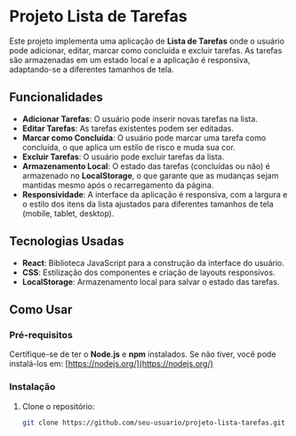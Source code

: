 # Projeto Lista de Tarefas

Este projeto implementa uma aplicação de **Lista de Tarefas** onde o usuário pode adicionar, editar, marcar como concluída e excluir tarefas. As tarefas são armazenadas em um estado local e a aplicação é responsiva, adaptando-se a diferentes tamanhos de tela.

## Funcionalidades

- **Adicionar Tarefas**: O usuário pode inserir novas tarefas na lista.
- **Editar Tarefas**: As tarefas existentes podem ser editadas.
- **Marcar como Concluída**: O usuário pode marcar uma tarefa como concluída, o que aplica um estilo de risco e muda sua cor.
- **Excluir Tarefas**: O usuário pode excluir tarefas da lista.
- **Armazenamento Local**: O estado das tarefas (concluídas ou não) é armazenado no **LocalStorage**, o que garante que as mudanças sejam mantidas mesmo após o recarregamento da página.
- **Responsividade**: A interface da aplicação é responsiva, com a largura e o estilo dos itens da lista ajustados para diferentes tamanhos de tela (mobile, tablet, desktop).

## Tecnologias Usadas

- **React**: Biblioteca JavaScript para a construção da interface do usuário.
- **CSS**: Estilização dos componentes e criação de layouts responsivos.
- **LocalStorage**: Armazenamento local para salvar o estado das tarefas.

## Como Usar

### Pré-requisitos

Certifique-se de ter o **Node.js** e **npm** instalados. Se não tiver, você pode instalá-los em: [https://nodejs.org/](https://nodejs.org/)

### Instalação

1. Clone o repositório:

   ```bash
   git clone https://github.com/seu-usuario/projeto-lista-tarefas.git
